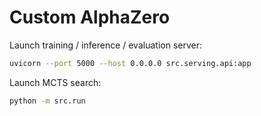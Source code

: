 # Custom AlphaZero

Launch training / inference / evaluation server:
```bash
uvicorn --port 5000 --host 0.0.0.0 src.serving.api:app
```

Launch MCTS search:
```bash
python -m src.run
```
